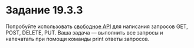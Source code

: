 # Задание 19.3.3
Попробуйте использовать [свободное API] для написания запросов GET, POST, DELETE, PUT. 
Ваша задача — выполнить все запросы и напечатать при помощи команды print ответы запросов.

[свободное API]:https://petstore.swagger.io/
